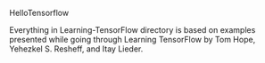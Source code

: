 HelloTensorflow

Everything in Learning-TensorFlow directory is based on examples presented while going through Learning TensorFlow by Tom Hope, Yehezkel S. Resheff, and Itay Lieder. 

